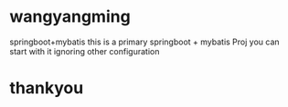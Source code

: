 # wangyangming
springboot+mybatis
this is a primary springboot + mybatis Proj you can start with it 
ignoring other configuration
# thankyou 
